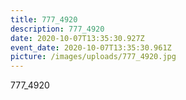 ```yaml
---
title: 777_4920
description: 777_4920
date: 2020-10-07T13:35:30.927Z
event_date: 2020-10-07T13:35:30.961Z
picture: /images/uploads/777_4920.jpg
---
```

777_4920
